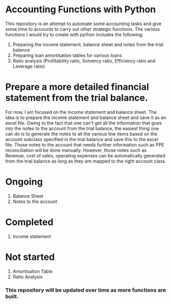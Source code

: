 # Accounting Functions with Python

This repository is an attempt to automate some accounting tasks and give some time to accounts to carry out other strategic functions. The various functions I would try to create with python includes the following:

1. Preparing the income statement, balance sheet and notes from the trial balance
2. Preparing loan amortisation tables for various loans 
3. Ratio analysis (Profitability ratio, Solvency ratio, Efficiency ratio and Leverage ratio)

# Prepare a more detailed financial statement from the trial balance. 

For now, I am focused on the Income statement and balance sheet. The idea is to prepare the income statement and balance sheet and save it as an excel file. Owing to the fact that one can't get all the information that goes into the notes to the account from the trial balance, the easiest thing one can do is to generate the notes to all the various line items based on the account subclass specified in the trial balance and save this to the excel file. Those notes to the account that needs further information such as PPE reconciliation will be done manually. However, those notes such as Revenue, cost of sales, operating expenses can be automatically generated from the trial balance as long as they are mapped to the right account class.

# Ongoing
1. Balance Sheet
2. Notes to the account

# Completed
1. Income statement

# Not started
1. Amortisation Table
2. Ratio Analysis

### This repository will be updated over time as more functions are built.
